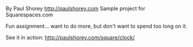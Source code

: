 
By Paul Shorey
http://paulshorey.com
Sample project for Squarespaces.com
  
Fun assignment... want to do more, but don't want to spend too long on it.
  
  
See it in action:
http://paulshorey.com/square/clock/